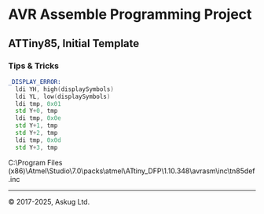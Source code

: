 # AVR Assemble Programming Project

## ATTiny85, Initial Template

### Tips & Tricks

~~~ asm
_DISPLAY_ERROR:
  ldi YH, high(displaySymbols)
  ldi YL, low(displaySymbols)
  ldi tmp, 0x01
  std Y+0, tmp
  ldi tmp, 0x0e
  std Y+1, tmp
  std Y+2, tmp
  ldi tmp, 0x0d
  std Y+3, tmp
~~~


C:\Program Files (x86)\Atmel\Studio\7.0\packs\atmel\ATtiny_DFP\1.10.348\avrasm\inc\tn85def.inc

---

&copy; 2017-2025, Askug Ltd.